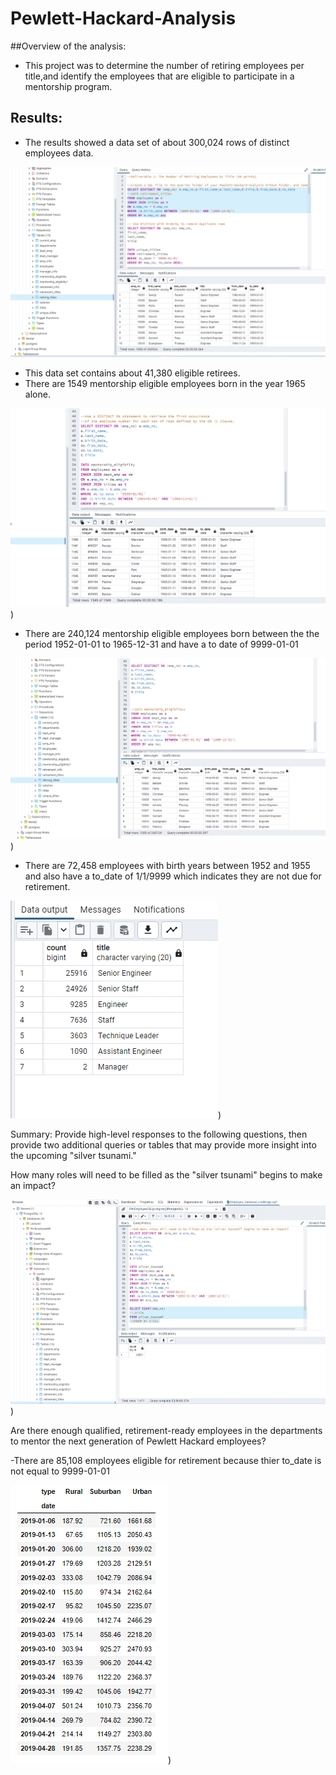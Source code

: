 # Pewlett-Hackard-Analysis

##Overview of the analysis:
- This project was to determine the number of retiring employees per title,and identify the employees that are eligible to participate in a mentorship program.

## Results:

- The results showed a data set of about 300,024 rows of distinct employees data.

![image](https://github.com/ras52017/Pewlett-Hackard-Analysis/blob/main/Data/distinct%20rows%20of%20emp%20data.png)

- This data set contains about 41,380 eligible retirees.
- There are 1549 mentorship eligible employees born in the year 1965 alone.

![image](https://github.com/ras52017/Pewlett-Hackard-Analysis/blob/main/Data/mentorship%20eligible%201965.png))

- There are 240,124 mentorship eligible employees born between the the period 1952-01-01 to 1965-12-31 and have a to date of 9999-01-01

![image](https://github.com/ras52017/Pewlett-Hackard-Analysis/blob/main/Data/mentorship%20eligible%20all%20yrs.png))

- There are 72,458 employees with birth years between 1952 and 1955 and also have a to_date of 1/1/9999 which indicates they are not due for retirement. 

![image](https://github.com/ras52017/Pewlett-Hackard-Analysis/blob/main/Data/retiring_titles.png))



Summary: Provide high-level responses to the following questions, then provide two additional queries or tables that may provide more insight into the upcoming "silver tsunami."

How many roles will need to be filled as the "silver tsunami" begins to make an impact?

![image](https://github.com/ras52017/Pewlett-Hackard-Analysis/blob/main/Data/roles%20to%20filled%20as%20the%20silver%20tsunami.png))

Are there enough qualified, retirement-ready employees in the departments to mentor the next generation of Pewlett Hackard employees?

-There are 85,108 employees eligible for retirement because thier to_date is not equal to 9999-01-01 

![image](https://github.com/ras52017/PyBer_Analysis/blob/main/analysis/Weekly%20Sum%20of%20Fares.png))


